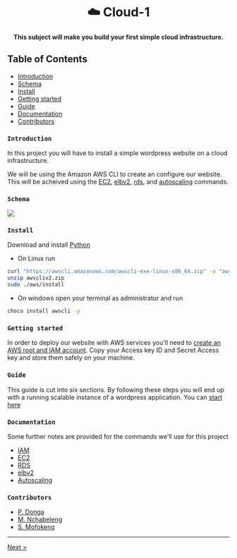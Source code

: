 <div align="center">
   <h1>☁️ Cloud-1</h1>
   <h4>This subject will make you build your first simple cloud infrastructure.</h4>
</div>

## Table of Contents

- [Introduction](#introduction)
- [Schema](#schema)
- [Install](#install)
- [Getting started](#started)
- [Guide](#guide)
- [Documentation](#documentation)
- [Contributors](#contributors)

### `Introduction`

In this project you will have to install a simple wordpress website on a cloud infrastructure.
<br />

We will be using the Amazon AWS CLI to create an configure our website. This will be acheived using the <a href="https://awscli.amazonaws.com/v2/documentation/api/latest/reference/ec2/index.html">EC2</a>, <a href="https://awscli.amazonaws.com/v2/documentation/api/latest/reference/elbv2/index.html">elbv2</a>, <a href="https://awscli.amazonaws.com/v2/documentation/api/latest/reference/rds/index.html">rds</a>, and <a href="https://docs.aws.amazon.com/cli/latest/reference/autoscaling/index.html">autoscaling</a> commands.

### `Schema`

<img src="https://i.imgur.com/n1SIBM3.png" align="center" />

### `Install`

Download and install <a href="https://www.python.org/downloads/">Python</a>

* On Linux run

```bash
curl "https://awscli.amazonaws.com/awscli-exe-linux-x86_64.zip" -o "awscliv2.zip"
unzip awscliv2.zip
sudo ./aws/install
```

* On windows open your terminal as administrator and run

```bash
choco install awscli -y
```

### `Getting started`

In order to deploy our website with AWS services you'll need to <a href="https://portal.aws.amazon.com/gp/aws/developer/registration/index.html?nc2=h_ct&src=default">create an AWS root and IAM account</a>.
Copy your Access key ID and Secret Access key and store them safely on your machine.


### `Guide`

This guide is cut into six sections. By following these steps you will end up with a running scalable instance of a wordpress application.
You can <a href="./guide/iam.md">start here</a>

### `Documentation`

Some further notes are provided for the commands we'll use for this project

* <a href="#">IAM</a>
* <a href="#">EC2</a>
* <a href="#">RDS</a>
* <a href="#">elbv2</a>
* <a href="#">Autoscaling</a>

### `Contributors`

* <a href="https://github.com/PhethulwaziD">P. Donga</a>
* <a href="https://github.com/mnchabeleng">M. Nchabeleng</a>
* <a href="https://github.com/samofoke">S. Mofokeng</a>

<hr />
<a href="./guide/iam.md" align="right">
Next &gt;
</a>
